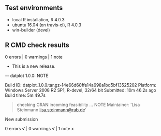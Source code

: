 ## Test environments
* local R installation, R 4.0.3
* ubuntu 16.04 (on travis-ci), R 4.0.3
* win-builder (devel)

## R CMD check results

0 errors | 0 warnings | 1 note

* This is a new release.


-- datplot 1.0.0: NOTE

  Build ID:   datplot_1.0.0.tar.gz-14e66d68ffe14a698a1bd5bf13525202
  Platform:   Windows Server 2008 R2 SP1, R-devel, 32/64 bit
  Submitted:  10m 46.2s ago
  Build time: 5m 49.7s

> checking CRAN incoming feasibility ... NOTE
  Maintainer: 'Lisa Steinmann <lisa.steinmann@rub.de>'
  
  New submission

0 errors √ | 0 warnings √ | 1 note x


